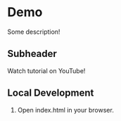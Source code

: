 # Demo 

Some description!

## Subheader

Watch tutorial on YouTube!

## Local Development

1. Open index.html in your browser.